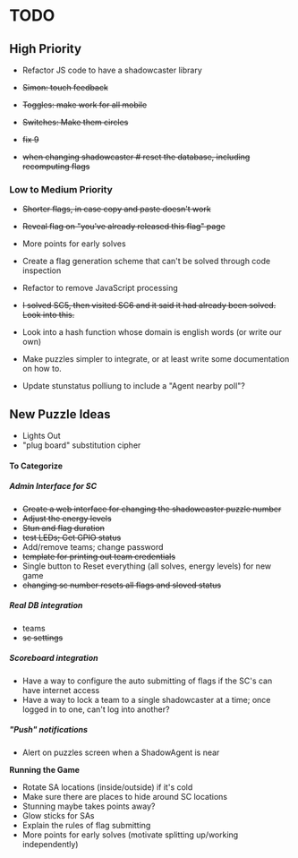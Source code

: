 

# TODO

## High Priority
- Refactor JS code to have a shadowcaster library

- <strike>Simon: touch feedback</strike>

- <strike>Toggles: make work for all mobile</strike>

- <strike>Switches: Make them circles</strike>

- <strike>fix 9</strike>

- <strike>when changing shadowcaster # reset the database, including recomputing flags</strike>

### Low to Medium Priority
- <strike>Shorter flags, in case copy and paste doesn't work</strike>

- <strike>Reveal flag on "you've already released this flag" page </strike>

- More points for early solves

- Create a flag generation scheme that can't be solved through code inspection

- Refactor to remove JavaScript processing

- <strike>I solved SC5, then visited SC6 and it said it had already been solved. Look into this.</strike>

- Look into a hash function whose domain is english words (or write our own)

- Make puzzles simpler to integrate, or at least write some documentation on how to.

- Update stunstatus polliung to include a "Agent nearby poll"?


## New Puzzle Ideas
- Lights Out
- "plug board" substitution cipher

#### To Categorize
##### Admin Interface for SC
 - <strike> Create a web interface for changing the shadowcaster puzzle number</strike>
 - <strike> Adjust the energy levels</strike>
 - <strike> Stun and flag duration</strike>
 - <strike> test LEDs; Get GPIO status</strike>
 - Add/remove teams; change password
 - <strike> template for printing out team credentials </strike>
 - Single button to Reset everything (all solves, energy levels) for new game
 - <strike> changing sc number resets all flags and sloved status </strike>

##### Real DB integration
 - <stirke> teams</strike>
 - <strike>sc settings</strike>

##### Scoreboard integration
 - Have a way to configure the auto submitting of flags if the SC's can have internet access
 - Have a way to lock a team to a single shadowcaster at a time; once logged in to one, can't log into another?

##### "Push" notifications
 - Alert on puzzles screen when a ShadowAgent is near

**Running the Game**
- Rotate SA locations (inside/outside) if it's cold
- Make sure there are places to hide around SC locations
- Stunning maybe takes points away?
- Glow sticks for SAs
- Explain the rules of flag submitting
- More points for early solves (motivate splitting up/working independently)
